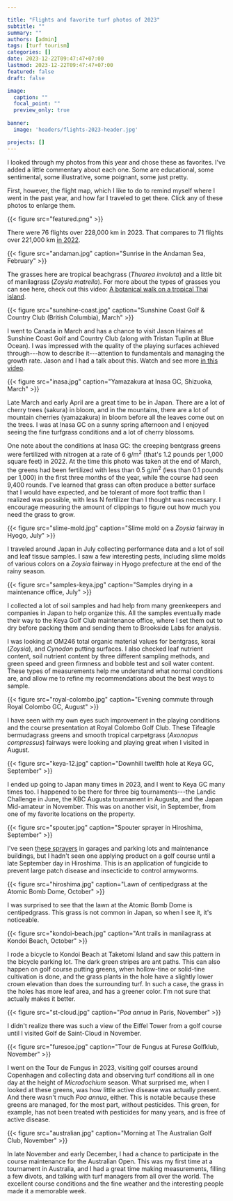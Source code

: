 ```yaml
---

title: "Flights and favorite turf photos of 2023"
subtitle: ""
summary: ""
authors: [admin]
tags: [turf tourism]
categories: []
date: 2023-12-22T09:47:47+07:00
lastmod: 2023-12-22T09:47:47+07:00
featured: false
draft: false

image:
  caption: ""
  focal_point: ""
  preview_only: true
  
banner:
  image: 'headers/flights-2023-header.jpg'

projects: []
---
```


I looked through my photos from this year and chose these as favorites. I've added a little commentary about each one. Some are educational, some sentimental, some illustrative, some poignant, some just pretty. 

First, however, the flight map, which I like to do to remind myself where I went in the past year, and how far I traveled to get there. Click any of these photos to enlarge them.

{{< figure src="featured.png" >}}

There were 76 flights over 228,000 km in 2023. That compares to 71 flights over 221,000 km [in 2022](/post/flights-favorite-turf-photos-2022/). 

{{< figure src="andaman.jpg" caption="Sunrise in the Andaman Sea, February" >}}

The grasses here are tropical beachgrass (*Thuarea involuta*) and a little bit of manilagrass (*Zoysia matrella*). For more about the types of grasses you can see here, check out this video: [A botanical walk on a tropical Thai island](https://youtu.be/divHyrH_iPs).

{{< figure src="sunshine-coast.jpg" caption="Sunshine Coast Golf & Country Club (British Columbia), March" >}}

I went to Canada in March and has a chance to visit Jason Haines at Sunshine Coast Golf and Country Club (along with Tristan Tuplin at Blue Ocean). I was impressed with the quality of the playing surfaces achieved through---how to describe it---attention to fundamentals and managing the growth rate. Jason and I had a talk about this. Watch and see more [in this video](https://youtu.be/L8Q8v5SAzSo).

{{< figure src="inasa.jpg" caption="Yamazakura at Inasa GC, Shizuoka, March" >}}

Late March and early April are a great time to be in Japan. There are a lot of cherry trees (sakura) in bloom, and in the mountains, there are a lot of mountain cherries (yamazakura) in bloom before all the leaves come out on the trees. I was at Inasa GC on a sunny spring afternoon and I enjoyed seeing the fine turfgrass conditions and a lot of cherry blossoms. 

One note about the conditions at Inasa GC: the creeping bentgrass greens were fertilized with nitrogen at a rate of 6 g/m<sup>2</sup> (that's 1.2 pounds per 1,000 square feet) in 2022. At the time this photo was taken at the end of March, the greens had been fertilized with less than 0.5 g/m<sup>2</sup> (less than 0.1 pounds per 1,000) in the first three months of the year, while the course had seen 9,400 rounds. I've learned that grass can often produce a better surface that I would have expected, and be tolerant of more foot traffic than I realized was possible, with less N fertilizer than I thought was necessary. I encourage measuring the amount of clippings to figure out how much you need the grass to grow.

{{< figure src="slime-mold.jpg" caption="Slime mold on a *Zoysia* fairway in Hyogo, July" >}}

I traveled around Japan in July collecting performance data and a lot of soil and leaf tissue samples. I saw a few interesting pests, including slime molds of various colors on a *Zoysia* fairway in Hyogo prefecture at the end of the rainy season.

{{< figure src="samples-keya.jpg" caption="Samples drying in a maintenance office, July" >}}

I collected a lot of soil samples and had help from many greenkeepers and companies in Japan to help organize this. All the samples eventually made their way to the Keya Golf Club maintenance office, where I set them out to dry before packing them and sending them to Brookside Labs for analysis. 

I was looking at OM246 total organic material values for bentgrass, korai (*Zoysia*), and *Cynodon* putting surfaces. I also checked leaf nutrient content, soil nutrient content by three different sampling methods, and green speed and green firmness and bobble test and soil water content. These types of measurements help me understand what normal conditions are, and allow me to refine my recommendations about the best ways to sample.

{{< figure src="royal-colombo.jpg" caption="Evening commute through Royal Colombo GC, August" >}}

I have seen with my own eyes such improvement in the playing conditions and the course presentation at Royal Colombo Golf Club. These Tifeagle bermudagrass greens and smooth tropical carpetgrass (*Axonopus compressus*) fairways were looking and playing great when I visited in August.

{{< figure src="keya-12.jpg" caption="Downhill twelfth hole at Keya GC, September" >}}

I ended up going to Japan many times in 2023, and I went to Keya GC many times too. I happened to be there for three big tournaments---the Landic Challenge in June, the KBC Augusta tournament in Augusta, and the Japan Mid-amateur in November. This was on another visit, in September, from one of my favorite locations on the property. 

{{< figure src="spouter.jpg" caption="Spouter sprayer in Hiroshima, September" >}}

I've seen [these sprayers](https://youtube.com/shorts/MvAyLk-ZQnU?feature=share) in garages and parking lots and maintenance buildings, but I hadn't seen one applying product on a golf course until a late September day in Hiroshima. This is an application of fungicide to prevent large patch disease and insecticide to control armyworms.

{{< figure src="hiroshima.jpg" caption="Lawn of centipedgrass at the Atomic Bomb Dome, October" >}}

I was surprised to see that the lawn at the Atomic Bomb Dome is centipedgrass. This grass is not common in Japan, so when I see it, it's noticeable.

{{< figure src="kondoi-beach.jpg" caption="Ant trails in manilagrass at Kondoi Beach, October" >}}

I rode a bicycle to Kondoi Beach at Taketomi Island and saw this pattern in the bicycle parking lot. The dark green stripes are ant paths. This can also happen on golf course putting greens, when hollow-tine or solid-tine cultivation is done, and the grass plants in the hole have a slightly lower crown elevation than does the surrounding turf. In such a case, the grass in the holes has more leaf area, and has a greener color. I'm not sure that actually makes it better. 

{{< figure src="st-cloud.jpg" caption="*Poa annua* in Paris, November" >}}

I didn't realize there was such a view of the Eiffel Tower from a golf course until I visited Golf de Saint-Cloud in November. 

{{< figure src="furesoe.jpg" caption="Tour de Fungus at Furesø Golfklub, November" >}}

I went on the Tour de Fungus in 2023, visiting golf courses around Copenhagen and collecting data and observing turf conditions all in one day at the height of *Microdochium* season. What surprised me, when I looked at these greens, was how little active disease was actually present. And there wasn't much *Poa annua*, either. This is notable because these greens are managed, for the most part, without pesticides. This green, for example, has not been treated with pesticides for many years, and is free of active disease. 

{{< figure src="australian.jpg" caption="Morning at The Australian Golf Club, November" >}}

In late November and early December, I had a chance to participate in the course maintenance for the Australian Open. This was my first time at a tournament in Australia, and I had a great time making measurements, filling a few divots, and talking with turf managers from all over the world. The excellent course conditions and the fine weather and the interesting people made it a memorable week.


